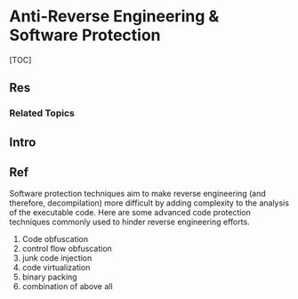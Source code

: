 # Anti-Reverse Engineering & Software Protection

[TOC]



## Res
### Related Topics



## Intro



## Ref
[What is decompilation? | JEB Documentation]: https://www.pnfsoftware.com/decompilation

Software protection techniques aim to make reverse engineering (and therefore, decompilation) more difficult by adding complexity to the analysis of the executable code. Here are some advanced code protection techniques commonly used to hinder reverse engineering efforts.
1. Code obfuscation
2. control flow obfuscation
3. junk code injection
4. code virtualization
5. binary packing
6. combination of above all